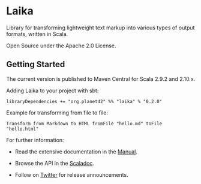 Laika
=====

Library for transforming lightweight text markup into various types of output formats, written in Scala.

Open Source under the Apache 2.0 License.


Getting Started
---------------

The current version is published to Maven Central for Scala 2.9.2 and 2.10.x.


Adding Laika to your project with sbt:

    libraryDependencies += "org.planet42" %% "laika" % "0.2.0"


Example for transforming from file to file:

    Transform from Markdown to HTML fromFile "hello.md" toFile "hello.html"


For further information:

* Read the extensive documentation in the [Manual].

* Browse the API in the [Scaladoc].

* Follow on [Twitter] for release announcements.
 

[Manual]: http://planet42.github.com/Laika/index.html
[Scaladoc]: http://planet42.github.com/Laika/api/
[Twitter]: https://twitter.com/_planet42

